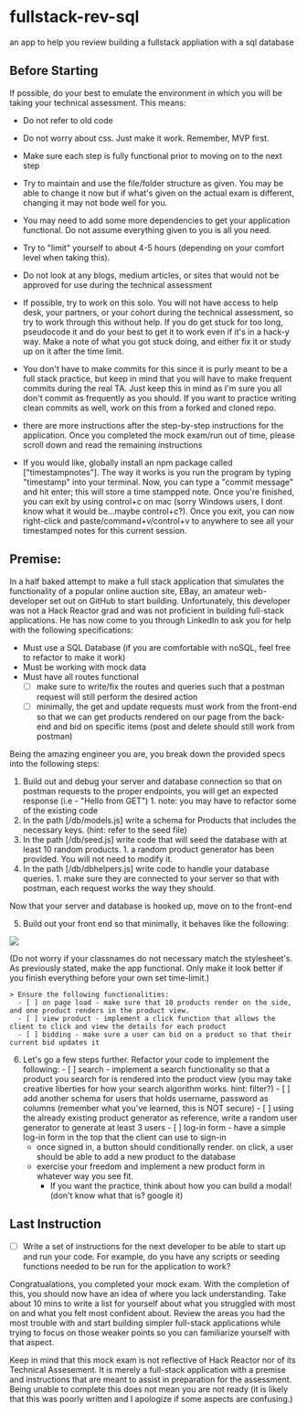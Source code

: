 # fullstack-rev-sql
an app to help you review building a fullstack appliation with a sql database

## Before Starting
If possible, do your best to emulate the environment in which you will be taking your technical assessment. This means:
 - Do not refer to old code

 - Do not worry about css. Just make it work. Remember, MVP first.

 - Make sure each step is fully functional prior to moving on to the next step

 - Try to maintain and use the file/folder structure as given. You may be able to change it now but if what's given on the actual exam is different, changing it may not bode well for you.

 - You may need to add some more dependencies to get your application functional. Do not assume everything given to you is all you need.

 - Try to "limit" yourself to about 4-5 hours (depending on your comfort level when taking this).

 - Do not look at any blogs, medium articles, or sites that would not be approved for use during the technical assessment

 - If possible, try to work on this solo. You will not have access to help desk, your partners, or your cohort during the technical assessment, so try to work through this without help. If you do get stuck for too long, pseudocode it and do your best to get it to work even if it's in a hack-y way. Make a note of what you got stuck doing, and either fix it or study up on it after the time limit.

 - You don't have to make commits for this since it is purly meant to be a full stack practice, but keep in mind that you will have to make frequent commits during the real TA. Just keep this in mind as I'm sure you all don't commit as frequently as you should. If you want to practice writing clean commits as well, work on this from a forked and cloned repo.

 - there are more instructions after the step-by-step instructions for the application. Once you completed the mock exam/run out of time, please scroll down and read the remaining instructions
 
 * If you would like, globally install an npm package called ["timestampnotes"]. The way it works is you run the program by typing "timestamp" into your terminal. Now, you can type a "commit message" and hit enter; this will store a time stampped note. Once you're finished, you can exit by using control+c on mac (sorry Windows users, I dont know what it would be...maybe control+c?). Once you exit, you can now right-click and paste/command+v/control+v to anywhere to see all your timestamped notes for this current session.



## Premise:
In a half baked attempt to make a full stack application that simulates the functionality of a popular online auction site, EBay, an amateur web-developer set out on GitHub to start building. Unfortunately, this developer was not a Hack Reactor grad and was not proficient in building full-stack applications. He has now come to you through LinkedIn to ask you for help with the following specifications:

  - Must use a SQL Database (if you are comfortable with noSQL, feel free to refactor to make it work)
  - Must be working with mock data
  - Must have all routes functional
    - [ ] make sure to write/fix the routes and queries such that a postman request will still perform the desired action
    - [ ] minimally, the get and update requests must work from the front-end so that we can get products rendered on our page from the back-end and bid on specific items (post and delete should still work from postman)

Being the amazing engineer you are, you break down the provided specs into the following steps:

  1. Build out and debug your server and database connection so that on postman requests to the proper endpoints, you will get an expected response (i.e - "Hello from GET")
    1. note: you may have to refactor some of the existing code
  2. In the path [/db/models.js] write a schema for Products that includes the necessary keys. (hint: refer to the seed file)
  3. In the path [/db/seed.js] write code that will seed the database with at least 10 random products.
    1. a random product generator has been provided. You will not need to modify it.
  4. In the path [/db/dbhelpers.js] write code to handle your database queries. 
    1. make sure they are connected to your server so that with postman, each request works the way they should.
  
  Now that your server and database is hooked up, move on to the front-end

  5. Build out your front end so that minimally, it behaves like the following:

  ![](EBid.gif)

  (Do not worry if your classnames do not necessary match the stylesheet's. As previously stated, make the app functional. Only make it look better if you finish everything before your own set time-limit.)

    > Ensure the following functionalities:
      - [ ] on page load - make sure that 10 products render on the side, and one product renders in the product view.
      - [ ] view product - implement a click function that allows the client to click and view the details for each product
      - [ ] bidding - make sure a user can bid on a product so that their current bid updates it
  
  6. Let's go a few steps further. Refactor your code to implement the following:
    - [ ] search - implement a search functionality so that a product you search for is rendered into the product view (you may take creative liberties for how your search algorithm works. hint: filter?)
    - [ ] add another schema for users that holds username, password as columns (remember what you've learned, this is NOT secure)
    - [ ] using the already existing product generator as reference, write a random user generator to generate at least 3 users
    - [ ] log-in form - have a simple log-in form in the top that the client can use to sign-in 
      - once signed in, a button should conditionally render. on click, a user should be able to add a new product to the database
      - exercise your freedom and implement a new product form in whatever way you see fit. 
        + If you want the practice, think about how you can build a modal! (don't know what that is? google it)



## Last Instruction
  - [ ] Write a set of instructions for the next developer to be able to start up and run your code. For example, do you have any scripts or seeding functions needed to be run for the application to work?

Congratualations, you completed your mock exam. With the completion of this, you should now have an idea of where you lack understanding. Take about 10 mins to write a list for yourself about what you struggled with most on and what you felt most confident about. Review the areas you had the most trouble with and start building simpler full-stack applications while trying to focus on those weaker points so you can familiarize yourself with that aspect.

Keep in mind that this mock exam is not reflective of Hack Reactor nor of its Technical Assesement. It is merely a full-stack application with a premise and instructions that are meant to assist in preparation for the assessment. Being unable to complete this does not mean you are not ready (it is likely that this was poorly written and I apologize if some aspects are confusing.)